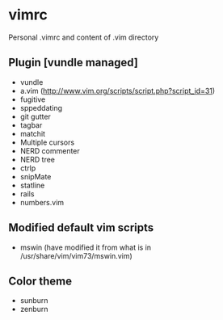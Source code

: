 # vimrc

Personal .vimrc and content of .vim directory

## Plugin [vundle managed]
* vundle
* a.vim (http://www.vim.org/scripts/script.php?script_id=31)
* fugitive
* sppeddating
* git gutter
* tagbar
* matchit
* Multiple cursors
* NERD commenter
* NERD tree
* ctrlp
* snipMate
* statline
* rails
* numbers.vim

## Modified default vim scripts
* mswin (have modified it from what is in /usr/share/vim/vim73/mswin.vim)

## Color theme
* sunburn
* zenburn
